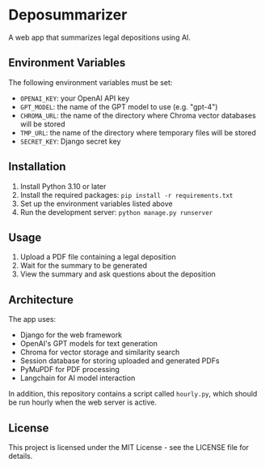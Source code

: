 # Deposummarizer

A web app that summarizes legal depositions using AI.

## Environment Variables

The following environment variables must be set:
- `OPENAI_KEY`: your OpenAI API key
- `GPT_MODEL`: the name of the GPT model to use (e.g. "gpt-4")
- `CHROMA_URL`: the name of the directory where Chroma vector databases will be stored
- `TMP_URL`: the name of the directory where temporary files will be stored
- `SECRET_KEY`: Django secret key

## Installation

1. Install Python 3.10 or later
2. Install the required packages: `pip install -r requirements.txt`
3. Set up the environment variables listed above
4. Run the development server: `python manage.py runserver`

## Usage

1. Upload a PDF file containing a legal deposition
2. Wait for the summary to be generated
3. View the summary and ask questions about the deposition

## Architecture

The app uses:
- Django for the web framework
- OpenAI's GPT models for text generation
- Chroma for vector storage and similarity search
- Session database for storing uploaded and generated PDFs
- PyMuPDF for PDF processing
- Langchain for AI model interaction

In addition, this repository contains a script called `hourly.py`, which should be run hourly 
when the web server is active.

## License

This project is licensed under the MIT License - see the LICENSE file for details.
